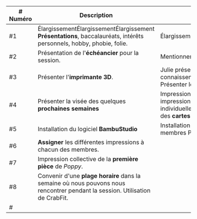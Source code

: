 | # Numéro  | Description | Notes | 
|-----------|-----------|-----------|
| #1  | ÉlargissementÉlargissementÉlargissement **Présentations**, baccalauréats, intérêts personnels, hobby, phobie, folie.  | ÉlargissementÉlargissementÉlargissement |
| #2 | Présentation de l'**échéancier** pour la session.| Mentionner que c'est modifiable. |
| #3 | Présenter l'**imprimante 3D**. | Julie présentation, demande si les gens connaissent bien l'imprimante 3D. Présenter les paramètres importants. |
| #4 | Présenter la visée des quelques **prochaines semaines**  | Impression intensive, distribution des impressions. Beaucoup du travail se fera individuellement. Logistique des **clés** et des **cartes SD.** |
| #5  | Installation du logiciel **BambuStudio** | Installation du logiciel, importation des membres Poppy Humanoid |
| #6 | **Assigner** les différentes impressions à chacun des membres. | |
| #7 | Impression collective de la **première pièce** de *Poppy*. | |
| #8  | Convenir d'une **plage horaire** dans la semaine où nous pouvons nous rencontrer pendant la session. Utilisation de CrabFit. | |
| # | | |
